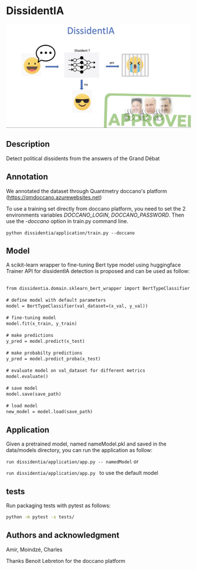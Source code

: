 # DissidentIA
![scheme](data/images/dissidentIA.png?raw=true "")



## Description
Detect political dissidents from the answers of the Grand Débat


## Annotation

We annotated the dataset through Quantmetry doccano's platform (https://qmdoccano.azurewebsites.net)

To use a training set directly from doccano platform, you need to set the 
2 environments variables *DOCCANO_LOGIN*, *DOCCANO_PASSWORD*.
Then use the *-doccano* option in train.py command line.

`python dissidentia/application/train.py --doccano`

## Model 

A scikit-learn wrapper to fine-tuning Bert type model using huggingface Trainer API for dissidentIA detection is proposed and can be used as follow:

```python3

from dissidentia.domain.sklearn_bert_wrapper import BertTypeClassifier

# define model with default parameters
model = BertTypeClassifier(val_dataset=(x_val, y_val)) 

# fine-tuning model
model.fit(x_train, y_train)

# make predictions
y_pred = model.predict(x_test)

# make probabilty predictions
y_pred = model.predict_proba(x_test)

# evaluate model on val_dataset for different metrics
model.evaluate() 

# save model
model.save(save_path)

# load model 
new_model = model.load(save_path)
```
## Application

Given a pretrained model, named nameModel.pkl and saved in the data/models directory, you can run the application as follow:

`run dissidentia/application/app.py -- namedModel` or 

`run dissidentia/application/app.py ` to use the default model


## tests

Run packaging tests with pytest as follows:
```bash
python -m pytest -s tests/
```

## Authors and acknowledgment
Amir, Moindzé, Charles  

Thanks Benoit Lebreton for the doccano platform
